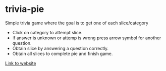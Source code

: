 # trivia-pie

Simple trivia game where the goal is to get one of each slice/category
- Click on category to attempt slice.
- If answer is unknown or attemp is wrong press arrow symbol for another question.
- Obtain slice by answering a question correctly.
- Obtain all slices to complete pie and finish game.


[Link to website](https://trivia-pie.onrender.com/game)
